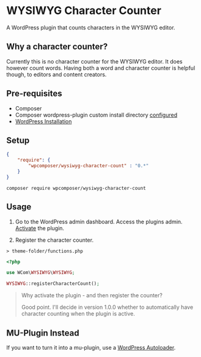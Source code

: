 # WYSIWYG Character Counter

A WordPress plugin that counts characters in the WYSIWYG editor.

## Why a character counter?

Currently this is no character counter for the WYSIWYG editor.
It does however count words. Having both a word and character counter 
is helpful though, to editors and content creators.

## Pre-requisites

* Composer
* Composer wordpress-plugin custom install directory [configured](https://github.com/composer/installers)
* [WordPress Installation](https://github.com/gemmadlou/WordPress-Composer-Starter)

## Setup

```json
{
    "require": {
        "wpcomposer/wysiwyg-character-count" : "0.*"
    }
}
```

```
composer require wpcomposer/wysiwyg-character-count
```

## Usage

1) Go to the WordPress admin dashboard. Access the plugins admin. [Activate](https://codex.wordpress.org/Managing_Plugins) the plugin.

2) Register the character counter.

```
> theme-folder/functions.php
```
```php
<?php 

use WCom\WYSIWYG\WYSIWYG;

WYSIWYG::registerCharacterCount();
```

> Why activate the plugin - and then register the counter?
> 
> Good point. I'll decide in version 1.0.0 whether
> to automatically have character counting when the plugin is active.

## MU-Plugin Instead

If you want to turn it into a mu-plugin,
use a [WordPress Autoloader](https://github.com/ruslankhh/wp-mu-autoloader).
